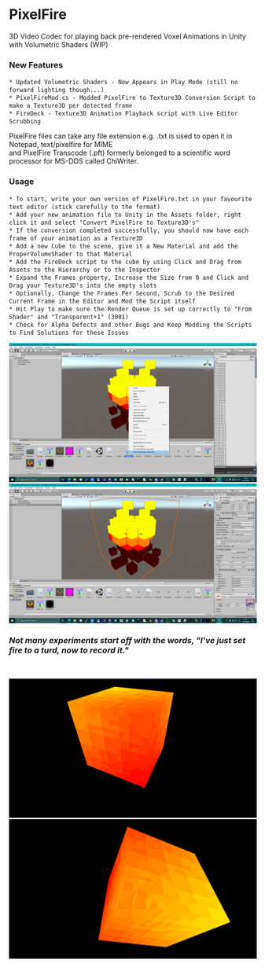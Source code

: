 # PixelFire
3D Video Codec for playing back pre-rendered Voxel Animations in Unity with Volumetric Shaders (WIP)

### New Features
```
* Updated Volumetric Shaders - Now Appears in Play Mode (still no forward lighting though...)
* PixelFireMod.cs - Modded PixelFire to Texture3D Conversion Script to make a Texture3D per detected frame
* FireDeck - Texture3D Animation Playback script with Live Editor Scrubbing
```

PixelFire files can take any file extension e.g. .txt is used to open it in Notepad, text/pixelfire for MIME \
and PixelFire Transcode (.pft) formerly belonged to a scientific word processor for MS-DOS called ChiWriter.

### Usage
```
* To start, write your own version of PixelFire.txt in your favourite text editor (stick carefully to the format)
* Add your new animation file to Unity in the Assets folder, right click it and select "Convert PixelFire to Texture3D's"
* If the conversion completed successfully, you should now have each frame of your animation as a Texture3D
* Add a new Cube to the scene, give it a New Material and add the ProperVolumeShader to that Material
* Add the FireDeck script to the cube by using Click and Drag from Assets to the Hierarchy or to the Inspector
* Expand the Frames property, Increase the Size from 0 and Click and Drag your Texture3D's into the empty slots
* Optionally, Change the Frames Per Second, Scrub to the Desired Current Frame in the Editor and Mod the Script itself
* Hit Play to make sure the Render Queue is set up correctly to "From Shader" and "Transparent+1" (3001)
* Check for Alpha Defects and other Bugs and Keep Modding the Scripts to Find Solutions for these Issues
```

![screenshot](https://github.com/TheMindVirus/PixelFire/blob/firedeck/screenshot1.png)
![screenshot](https://github.com/TheMindVirus/PixelFire/blob/firedeck/screenshot2.png)

### *Not many experiments start off with the words, "I've just set fire to a turd, now to record it."*
</br>

![screenshot](https://github.com/TheMindVirus/PixelFire/blob/main/screenshot4.png)
![screenshot](https://github.com/TheMindVirus/PixelFire/blob/main/screenshot5.png)

